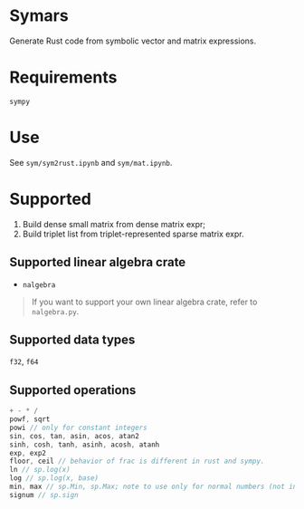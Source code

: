 # Symars
Generate Rust code from symbolic vector and matrix expressions.

# Requirements
```
sympy
```

# Use
See `sym/sym2rust.ipynb` and `sym/mat.ipynb`.

# Supported
1. Build dense small matrix from dense matrix expr;
2. Build triplet list from triplet-represented sparse matrix expr.

## Supported linear algebra crate 
- `nalgebra`
> If you want to support your own linear algebra crate, refer to `nalgebra.py`.

## Supported data types
`f32`, `f64`

## Supported operations
```rust
+ - * /
powf, sqrt
powi // only for constant integers
sin, cos, tan, asin, acos, atan2
sinh, cosh, tanh, asinh, acosh, atanh
exp, exp2
floor, ceil // behavior of frac is different in rust and sympy.
ln // sp.log(x)
log // sp.log(x, base)
min, max // sp.Min, sp.Max; note to use only for normal numbers (not inf, nan)
signum // sp.sign

```